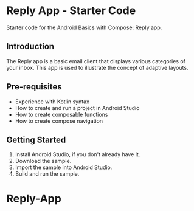 Reply App - Starter Code
=================================
Starter code for the Android Basics with Compose: Reply app.

Introduction
------------
The Reply app is a basic email client that displays various categories of your
inbox. This app is used to illustrate the concept of adaptive layouts.

Pre-requisites
--------------

* Experience with Kotlin syntax
* How to create and run a project in Android Studio
* How to create composable functions
* How to create compose navigation

Getting Started
---------------

1. Install Android Studio, if you don't already have it.
2. Download the sample.
3. Import the sample into Android Studio.
4. Build and run the sample.
# Reply-App

